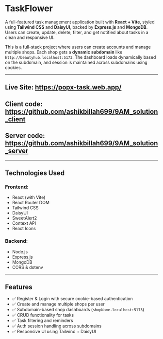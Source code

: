 # TaskFlower

A full-featured task management application built with **React + Vite**, styled using **Tailwind CSS** and **DaisyUI**, backed by **Express.js** and **MongoDB**. Users can create, update, delete, filter, and get notified about tasks in a clean and responsive UI.

This is a full-stack project where users can create accounts and manage multiple shops. Each shop gets a **dynamic subdomain** like `http://beautyhub.localhost:5173`. The dashboard loads dynamically based on the subdomain, and session is maintained across subdomains using cookies.

---

## Live Site: https://popx-task.web.app/
## Client code: https://github.com/ashikbillah699/9AM_solution_client
## Server code: https://github.com/ashikbillah699/9AM_solution_server

---

## Technologies Used

### Frontend:
- React (with Vite)
- React Router DOM
- Tailwind CSS
- DaisyUI
- SweetAlert2
- Context API
- React Icons

### Backend:
- Node.js
- Express.js
- MongoDB
- CORS & dotenv

---

## Features

- ✅ Register & Login with secure cookie-based authentication
- ✅ Create and manage multiple shops per user
- ✅ Subdomain-based shop dashboards (`shopName.localhost:5173`)
- ✅ CRUD functionality for tasks
- ✅ Task filtering and reminders
- ✅ Auth session handling across subdomains
- ✅ Responsive UI using Tailwind + DaisyUI
